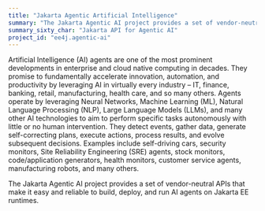 ```yaml
---
title: "Jakarta Agentic Artificial Intelligence"
summary: "The Jakarta Agentic AI project provides a set of vendor-neutral APIs that make it easy and reliable to build, deploy, and run AI agents on Jakarta EE runtimes."
summary_sixty_char: "Jakarta API for Agentic AI"
project_id: "ee4j.agentic-ai"
---
```


Artificial Intelligence (AI) agents are one of the most prominent developments in enterprise and cloud native computing in decades. They promise to fundamentally accelerate innovation, automation, and productivity by leveraging AI in virtually every industry – IT, finance, banking, retail, manufacturing, health care, and so many others. Agents operate by leveraging Neural Networks, Machine Learning (ML), Natural Language Processing (NLP), Large Language Models (LLMs), and many other AI technologies to aim to perform specific tasks autonomously with little or no human intervention. They detect events, gather data, generate self-correcting plans, execute actions, process results, and evolve subsequent decisions. Examples include self-driving cars, security monitors, Site Reliability Engineering (SRE) agents, stock monitors, code/application generators, health monitors, customer service agents, manufacturing robots, and many others.

The Jakarta Agentic AI project provides a set of vendor-neutral APIs that make it easy and reliable to build, deploy, and run AI agents on Jakarta EE runtimes.
